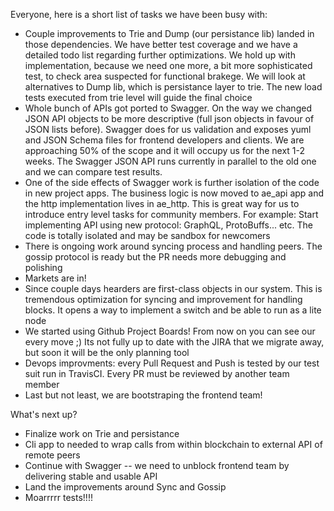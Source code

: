 Everyone, here is a short list of tasks we have been busy with:

* Couple improvements to Trie and Dump (our persistance lib) landed in those dependencies. We have better test coverage and we have a detailed todo list regarding further optimizations. We hold up with implementation, because we need one more, a bit more sophisticated test, to check area suspected for functional brakege. We will look at alternatives to Dump lib, which is persistance layer to trie. The new load tests executed from trie level will guide the final choice
* Whole bunch of APIs got ported to Swagger. On the way we changed JSON API objects to be more descriptive (full json objects in favour of JSON lists before). Swagger does for us validation and exposes yuml and JSON Schema files for frontend developers and clients. We are approaching 50% of the scope and it will occupy us for the next 1-2 weeks. The Swagger JSON API runs currently in parallel to the old one and we can compare test results. 
* One of the side effects of Swagger work is further isolation of the code in new project apps. The business logic is now moved to ae_api app and the http implementation lives in ae_http. This is great way for us to introduce entry level tasks for community members. For example: Start implementing API using new protocol: GraphQL, ProtoBuffs... etc. The code is totally isolated and may be sandbox for newcomers
* There is ongoing work around syncing process and handling peers. The gossip protocol is ready but the PR needs more debugging and polishing
* Markets are in!
* Since couple days hearders are first-class objects in our system. This is tremendous optimization for syncing and improvement for handling blocks. It opens a way to implement a switch and be able to run as a lite node
* We started using Github Project Boards! From now on you can see our every move ;) Its not fully up to date with the JIRA that we migrate away, but soon it will be the only planning tool
* Devops improvments: every Pull Request and Push is tested by our test suit run in TravisCI. Every PR must be reviewed by another team member 
* Last but not least, we are bootstraping the frontend team! 

What's next up?

* Finalize work on Trie and persistance
* Cli app to needed to wrap calls from within blockchain to external API of remote peers
* Continue with Swagger -- we need to unblock frontend team by delivering stable and usable API
* Land the improvements around Sync and Gossip
* Moarrrrr tests!!!!
